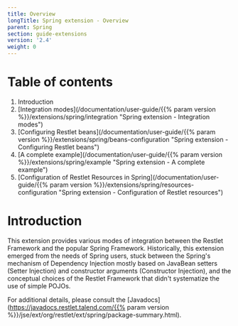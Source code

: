 ```yaml
---
title: Overview
longTitle: Spring extension - Overview
parent: Spring
section: guide-extensions
version: '2.4'
weight: 0
---
```

# Table of contents

1.  Introduction
2.  [Integration modes](/documentation/user-guide/{{% param version %}}/extensions/spring/integration "Spring extension - Integration modes")
3.  [Configuring Restlet beans](/documentation/user-guide/{{% param version %}}/extensions/spring/beans-configuration "Spring extension - Configuring Restlet beans")
4.  [A complete example](/documentation/user-guide/{{% param version %}}/extensions/spring/example "Spring extension - A complete example")
5.  [Configuration of Restlet Resources in Spring](/documentation/user-guide/{{% param version %}}/extensions/spring/resources-configuration "Spring extension - Configuration of Restlet resources")

# Introduction

This extension provides various modes of integration between the Restlet
Framework and the popular Spring Framework. Historically, this extension
emerged from the needs of Spring users, stuck between the Spring's
mechanism of Dependency Injection mostly based on JavaBean setters
(Setter Injection) and constructor arguments (Constructor Injection),
and the conceptual choices of the Restlet Framework that didn't
systematize the use of simple POJOs. 

For additional details, please consult the
[Javadocs](https://javadocs.restlet.talend.com/{{% param version %}}/jse/ext/org/restlet/ext/spring/package-summary.html).
